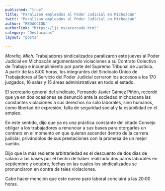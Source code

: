 ```yaml
---
published: "true"
title: "Paralizan empleados al Poder Judicial en Michoacán"
twitt: "Paralizan empleados al Poder Judicial en Michoacán"
author: "REDACCION"
authorlink: "https://ljz.mx/acercade.html"
category: "Destacadas"
layout: "posts"

---
```




*Morelia, Mich.* Trabajadores sindicalizados paralizaron este jueves al Poder Judicial en Michoacán argumentando violaciones a su Contrato Colectivo de Trabajo e incumplimiento por parte del Supremo Tribunal de Justicia.  
  A partir de las 8:00 horas, los integrantes del Sindicato Único de Trabajadores al Servicio del Poder Judicial cerraron los accesos a los 170 juzgados, 16 salas y 15 áreas administrativas en todo el estado.



  El secretario general del sindicato, Fernando Javier Gámez Piñón, recordó que ya en dos ocasiones se denunció ante la sociedad michoacana las constantes violaciones a sus derechos no sólo laborales, sino humanos, como libertad de expresión, falta de seguridad social y la estabilidad en el empleo.



  En este sentido, dijo que ya es una práctica constante del citado Consejo obligar a los trabajadores a renunciar a sus bases para otorgarles un contrato en el momento en que quieran ascender dentro de la carrera judicial, privándolos de sus prestaciones con la promesa de un mejor sueldo.



  Dijo que la más reciente arbitrariedad es el descuento de dos días de salario a las bases por el hecho de haber realizado dos paros laborales en septiembre y octubre, fechas en las cuales los sindicalizados se pronunciaron en contra de tales violaciones.



  Cabe hacer mención que este nuevo paro laboral concluirá a las 20:00 horas.

